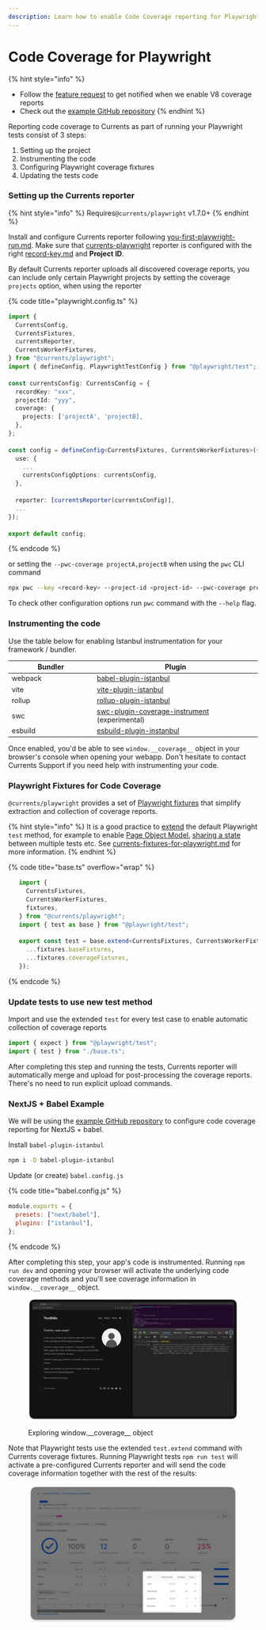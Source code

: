 ```yaml
---
description: Learn how to enable Code Coverage reporting for Playwright
---
```


# Code Coverage for Playwright

{% hint style="info" %}
* Follow the [feature request](https://currents.featurebase.app/p/v8-coverage-reports-for-playwright) to get notified when we enable V8 coverage reports
* Check out the [example GitHub repository](https://github.com/currents-dev/currents-playwright-coverage-example)&#x20;
{% endhint %}

Reporting code coverage to Currents as part of running your Playwright tests consist of 3 steps:

1. Setting up the project
2. Instrumenting the code
3. Configuring Playwright coverage fixtures
4. Updating the tests code

### Setting up the Currents reporter

{% hint style="info" %}
Requires`@currents/playwright` v1.7.0+
{% endhint %}

Install and configure Currents reporter following [you-first-playwright-run.md](../../getting-started/playwright/you-first-playwright-run.md "mention"). Make sure that [currents-playwright](../../resources/reporters/currents-playwright/ "mention") reporter is configured with the right [record-key.md](../record-key.md "mention") and **Project ID**.&#x20;

By default Currents reporter uploads all discovered coverage reports, you can include only certain Playwright projects by setting the coverage `projects` option, when using the reporter

{% code title="playwright.config.ts" %}
```typescript
import {
  CurrentsConfig,
  CurrentsFixtures,
  currentsReporter,
  CurrentsWorkerFixtures,
} from "@currents/playwright";
import { defineConfig, PlaywrightTestConfig } from "@playwright/test";

const currentsConfig: CurrentsConfig = {
  recordKey: "xxx",
  projectId: "yyy",
  coverage: {
    projects: ['projectA', 'projectB],
  },
};

const config = defineConfig<CurrentsFixtures, CurrentsWorkerFixtures>({
  use: {
    ...
    currentsConfigOptions: currentsConfig,
  },

  reporter: [currentsReporter(currentsConfig)],
  ...
});

export default config;
```
{% endcode %}

or setting the `--pwc-coverage projectA,projectB` when using the `pwc` CLI command

```bash
npx pwc --key <record-key> --project-id <project-id> --pwc-coverage projectA,projectB
```

To check other configuration options run `pwc` command with the `--help` flag.

### Instrumenting the code

Use the table below for enabling Istanbul instrumentation for your framework / bundler.

<table><thead><tr><th width="158">Bundler</th><th>Plugin</th></tr></thead><tbody><tr><td>webpack</td><td><a href="https://github.com/istanbuljs/babel-plugin-istanbul">babel-plugin-istanbul</a></td></tr><tr><td>vite</td><td><a href="https://github.com/ifaxity/vite-plugin-istanbul">vite-plugin-istanbul</a></td></tr><tr><td>rollup</td><td><a href="https://github.com/artberri/rollup-plugin-istanbul">rollup-plugin-istanbul</a></td></tr><tr><td>swc</td><td><a href="https://github.com/kwonoj/swc-plugin-coverage-instrument">swc-plugin-coverage-instrument</a> (experimental)</td></tr><tr><td>esbuild</td><td><a href="https://www.npmjs.com/package/esbuild-plugin-istanbul">esbuild-plugin-instanbul</a></td></tr></tbody></table>

Once enabled, you'd be able to see `window.__coverage__` object in your browser's console when opening your webapp. Don't hesitate to contact Currents Support if you need help with instrumenting your code.

### Playwright Fixtures for Code Coverage

`@currents/playwright` provides a set of [Playwright fixtures](https://playwright.dev/docs/test-fixtures) that simplify extraction and collection of coverage reports.&#x20;

{% hint style="info" %}
It is a good practice to [extend](https://playwright.dev/docs/api/class-test#test-extend) the default Playwright `test` method, for example to enable [Page Object Model](https://playwright.dev/docs/pom), [sharing a state](https://playwright.dev/docs/test-fixtures#worker-scoped-fixtures) between multiple tests etc.  See [currents-fixtures-for-playwright.md](../../resources/reporters/currents-playwright/currents-fixtures-for-playwright.md "mention") for more information.
{% endhint %}

{% code title="base.ts" overflow="wrap" %}
```ts
   import {
     CurrentsFixtures,
     CurrentsWorkerFixtures,
     fixtures,
   } from "@currents/playwright";
   import { test as base } from "@playwright/test";
   
   export const test = base.extend<CurrentsFixtures, CurrentsWorkerFixtures>({
     ...fixtures.baseFixtures,
     ...fixtures.coverageFixtures,
   });
```
{% endcode %}

### Update tests to use new test method

Import and use the extended `test` for every test case to enable automatic collection of coverage reports

```ts
import { expect } from "@playwright/test";
import { test } from "./base.ts";
```

After completing this step and running the tests, Currents reporter will automatically merge and upload for post-processing the coverage reports. There's no need to run explicit upload commands.

### NextJS + Babel Example&#x20;

We will be using the [example GitHub repository](https://github.com/currents-dev/currents-playwright-coverage-example) to configure code coverage reporting for NextJS + babel.

Install `babel-plugin-istanbul`

```sh
npm i -D babel-plugin-istanbul
```

Update (or create) `babel.config.js`

{% code title="babel.config.js" %}
```js
module.exports = {
  presets: ["next/babel"],
  plugins: ["istanbul"],
};
```
{% endcode %}

After completing this step, your app's code is instrumented. Running `npm run dev` and opening your browser will activate the underlying code coverage methods and you'll see coverage information in `window.__coverage__` object.

<figure><img src="../../.gitbook/assets/currents-2024-11-26-19.13.02@2x.png" alt=""><figcaption><p>Exploring window.__coverage__ object</p></figcaption></figure>

Note that Playwright tests use the extended `test.extend` command with Currents coverage fixtures. Running Playwright tests `npm run test` will activate a pre-configured Currents reporter and will send the code coverage information together with the rest of the results:

<figure><img src="../../.gitbook/assets/currents-2024-11-26-19.17.48@2x.png" alt=""><figcaption></figcaption></figure>
